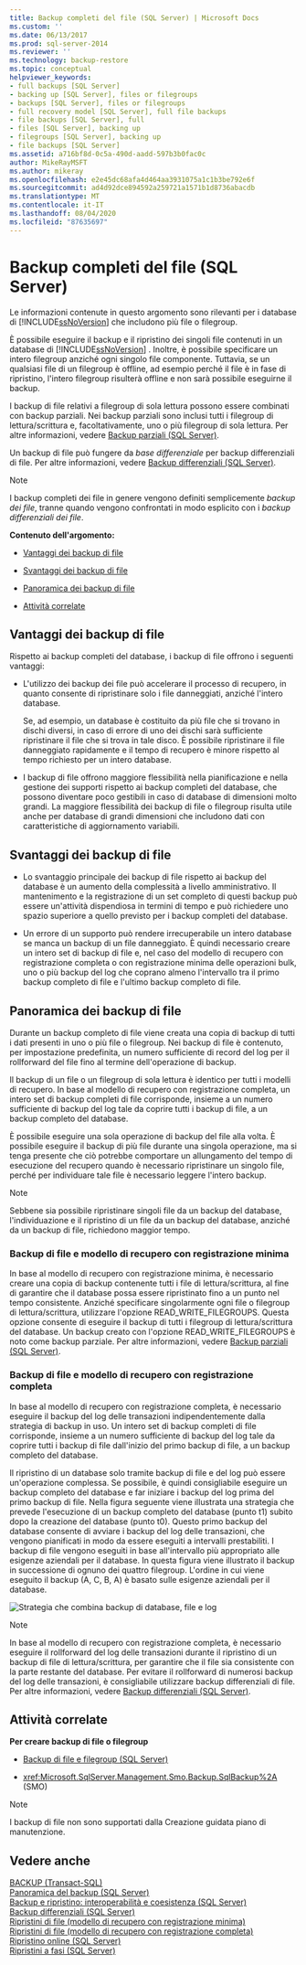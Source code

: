 ```yaml
---
title: Backup completi del file (SQL Server) | Microsoft Docs
ms.custom: ''
ms.date: 06/13/2017
ms.prod: sql-server-2014
ms.reviewer: ''
ms.technology: backup-restore
ms.topic: conceptual
helpviewer_keywords:
- full backups [SQL Server]
- backing up [SQL Server], files or filegroups
- backups [SQL Server], files or filegroups
- full recovery model [SQL Server], full file backups
- file backups [SQL Server], full
- files [SQL Server], backing up
- filegroups [SQL Server], backing up
- file backups [SQL Server]
ms.assetid: a716bf8d-0c5a-490d-aadd-597b3b0fac0c
author: MikeRayMSFT
ms.author: mikeray
ms.openlocfilehash: e2e45dc68afa4d464aa3931075a1c1b3be792e6f
ms.sourcegitcommit: ad4d92dce894592a259721a1571b1d8736abacdb
ms.translationtype: MT
ms.contentlocale: it-IT
ms.lasthandoff: 08/04/2020
ms.locfileid: "87635697"
---
```

# <a name="full-file-backups-sql-server"></a>Backup completi del file (SQL Server)
  Le informazioni contenute in questo argomento sono rilevanti per i database di [!INCLUDE[ssNoVersion](../../../includes/ssnoversion-md.md)] che includono più file o filegroup.  
  
 È possibile eseguire il backup e il ripristino dei singoli file contenuti in un database di [!INCLUDE[ssNoVersion](../../../includes/ssnoversion-md.md)] . Inoltre, è possibile specificare un intero filegroup anziché ogni singolo file componente. Tuttavia, se un qualsiasi file di un filegroup è offline, ad esempio perché il file è in fase di ripristino, l'intero filegroup risulterà offline e non sarà possibile eseguirne il backup.  
  
 I backup di file relativi a filegroup di sola lettura possono essere combinati con backup parziali. Nei backup parziali sono inclusi tutti i filegroup di lettura/scrittura e, facoltativamente, uno o più filegroup di sola lettura. Per altre informazioni, vedere [Backup parziali &#40;SQL Server&#41;](partial-backups-sql-server.md).  
  
 Un backup di file può fungere da *base differenziale* per backup differenziali di file. Per altre informazioni, vedere [Backup differenziali &#40;SQL Server&#41;](differential-backups-sql-server.md).  
  
> [!NOTE]  
>  I backup completi dei file in genere vengono definiti semplicemente *backup dei file*, tranne quando vengono confrontati in modo esplicito con i *backup differenziali dei file*.  
  
 **Contenuto dell'argomento:**  
  
-   [Vantaggi dei backup di file](#Benefits)  
  
-   [Svantaggi dei backup di file](#Disadvantages)  
  
-   [Panoramica dei backup di file](#Overview)  
  
-   [Attività correlate](#RelatedTasks)  
  
##  <a name="benefits-of-file-backups"></a><a name="Benefits"></a> Vantaggi dei backup di file  
 Rispetto ai backup completi del database, i backup di file offrono i seguenti vantaggi:  
  
-   L'utilizzo dei backup dei file può accelerare il processo di recupero, in quanto consente di ripristinare solo i file danneggiati, anziché l'intero database.  
  
     Se, ad esempio, un database è costituito da più file che si trovano in dischi diversi, in caso di errore di uno dei dischi sarà sufficiente ripristinare il file che si trova in tale disco. È possibile ripristinare il file danneggiato rapidamente e il tempo di recupero è minore rispetto al tempo richiesto per un intero database.  
  
-   I backup di file offrono maggiore flessibilità nella pianificazione e nella gestione dei supporti rispetto ai backup completi del database, che possono diventare poco gestibili in caso di database di dimensioni molto grandi. La maggiore flessibilità dei backup di file o filegroup risulta utile anche per database di grandi dimensioni che includono dati con caratteristiche di aggiornamento variabili.  
  
##  <a name="disadvantages-of-file-backups"></a><a name="Disadvantages"></a> Svantaggi dei backup di file  
  
-   Lo svantaggio principale dei backup di file rispetto ai backup del database è un aumento della complessità a livello amministrativo. Il mantenimento e la registrazione di un set completo di questi backup può essere un'attività dispendiosa in termini di tempo e può richiedere uno spazio superiore a quello previsto per i backup completi del database.  
  
-   Un errore di un supporto può rendere irrecuperabile un intero database se manca un backup di un file danneggiato. È quindi necessario creare un intero set di backup di file e, nel caso del modello di recupero con registrazione completa o con registrazione minima delle operazioni bulk, uno o più backup del log che coprano almeno l'intervallo tra il primo backup completo di file e l'ultimo backup completo di file.  
  
##  <a name="overview-of-file-backups"></a><a name="Overview"></a> Panoramica dei backup di file  
 Durante un backup completo di file viene creata una copia di backup di tutti i dati presenti in uno o più file o filegroup. Nei backup di file è contenuto, per impostazione predefinita, un numero sufficiente di record del log per il rollforward del file fino al termine dell'operazione di backup.  
  
 Il backup di un file o un filegroup di sola lettura è identico per tutti i modelli di recupero. In base al modello di recupero con registrazione completa, un intero set di backup completi di file corrisponde, insieme a un numero sufficiente di backup del log tale da coprire tutti i backup di file, a un backup completo del database.  
  
 È possibile eseguire una sola operazione di backup del file alla volta. È possibile eseguire il backup di più file durante una singola operazione, ma si tenga presente che ciò potrebbe comportare un allungamento del tempo di esecuzione del recupero quando è necessario ripristinare un singolo file, perché per individuare tale file è necessario leggere l'intero backup.  
  
> [!NOTE]  
>  Sebbene sia possibile ripristinare singoli file da un backup del database, l'individuazione e il ripristino di un file da un backup del database, anziché da un backup di file, richiedono maggior tempo.  
  
### <a name="file-backups-and-the-simple-recovery-model"></a>Backup di file e modello di recupero con registrazione minima  
 In base al modello di recupero con registrazione minima, è necessario creare una copia di backup contenente tutti i file di lettura/scrittura, al fine di garantire che il database possa essere ripristinato fino a un punto nel tempo consistente. Anziché specificare singolarmente ogni file o filegroup di lettura/scrittura, utilizzare l'opzione READ_WRITE_FILEGROUPS. Questa opzione consente di eseguire il backup di tutti i filegroup di lettura/scrittura del database. Un backup creato con l'opzione READ_WRITE_FILEGROUPS è noto come backup parziale. Per altre informazioni, vedere [Backup parziali &#40;SQL Server&#41;](partial-backups-sql-server.md).  
  
### <a name="file-backups-and-the-full-recovery-model"></a>Backup di file e modello di recupero con registrazione completa  
 In base al modello di recupero con registrazione completa, è necessario eseguire il backup del log delle transazioni indipendentemente dalla strategia di backup in uso. Un intero set di backup completi di file corrisponde, insieme a un numero sufficiente di backup del log tale da coprire tutti i backup di file dall'inizio del primo backup di file, a un backup completo del database.  
  
 Il ripristino di un database solo tramite backup di file e del log può essere un'operazione complessa. Se possibile, è quindi consigliabile eseguire un backup completo del database e far iniziare i backup del log prima del primo backup di file. Nella figura seguente viene illustrata una strategia che prevede l'esecuzione di un backup completo del database (punto t1) subito dopo la creazione del database (punto t0). Questo primo backup del database consente di avviare i backup del log delle transazioni, che vengono pianificati in modo da essere eseguiti a intervalli prestabiliti. I backup di file vengono eseguiti in base all'intervallo più appropriato alle esigenze aziendali per il database. In questa figura viene illustrato il backup in successione di ognuno dei quattro filegroup. L'ordine in cui viene eseguito il backup (A, C, B, A) è basato sulle esigenze aziendali per il database.  
  
 ![Strategia che combina backup di database, file e log](../../database-engine/media/bnr-rmfull-3-fulldb-filegrps-log-backups.gif "Strategia che combina backup di database, file e log")  
  
> [!NOTE]  
>  In base al modello di recupero con registrazione completa, è necessario eseguire il rollforward del log delle transazioni durante il ripristino di un backup di file di lettura/scrittura, per garantire che il file sia consistente con la parte restante del database. Per evitare il rollforward di numerosi backup del log delle transazioni, è consigliabile utilizzare backup differenziali di file. Per altre informazioni, vedere [Backup differenziali &#40;SQL Server&#41;](differential-backups-sql-server.md).  
  
##  <a name="related-tasks"></a><a name="RelatedTasks"></a> Attività correlate  
 **Per creare backup di file o filegroup**  
  
-   [Backup di file e filegroup &#40;SQL Server&#41;](back-up-files-and-filegroups-sql-server.md)  
  
-   <xref:Microsoft.SqlServer.Management.Smo.Backup.SqlBackup%2A> (SMO)  
  
> [!NOTE]  
>  I backup di file non sono supportati dalla Creazione guidata piano di manutenzione.  
  
## <a name="see-also"></a>Vedere anche  
 [BACKUP &#40;Transact-SQL&#41;](/sql/t-sql/statements/backup-transact-sql)   
 [Panoramica del backup &#40;SQL Server&#41;](backup-overview-sql-server.md)   
 [Backup e ripristino: interoperabilità e coesistenza &#40;SQL Server&#41;](backup-and-restore-interoperability-and-coexistence-sql-server.md)   
 [Backup differenziali &#40;SQL Server&#41;](differential-backups-sql-server.md)   
 [Ripristini di file &#40;modello di recupero con registrazione minima&#41;](file-restores-simple-recovery-model.md)   
 [Ripristini di file &#40;modello di recupero con registrazione completa&#41;](file-restores-full-recovery-model.md)   
 [Ripristino online &#40;SQL Server&#41;](online-restore-sql-server.md)   
 [Ripristini a fasi &#40;SQL Server&#41;](piecemeal-restores-sql-server.md)  
  
  
